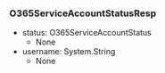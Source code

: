 ### O365ServiceAccountStatusResp
- status: O365ServiceAccountStatus
  - None
- username: System.String
  - None
